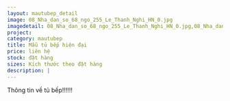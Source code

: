 ```yaml
---
layout: mautubep_detail
image: 08_Nha_dan_so_68_ngo_255_Le_Thanh_Nghi_HN_0.jpg
imagedetail: 08_Nha_dan_so_68_ngo_255_Le_Thanh_Nghi_HN_0.jpg,08_Nha_dan_so_68_ngo_255_Le_Thanh_Nghi_HN_1.jpg,08_Nha_dan_so_68_ngo_255_Le_Thanh_Nghi_HN_2.jpg,08_Nha_dan_so_68_ngo_255_Le_Thanh_Nghi_HN_3.jpg
project:
category: mautubep
title: Mẫu tủ bếp hiện đại
price: liên hệ
stock: đặt hàng
sizes: Kích thước theo đặt hàng
description: |
---
```

Thông tin về tủ bếp!!!!!!